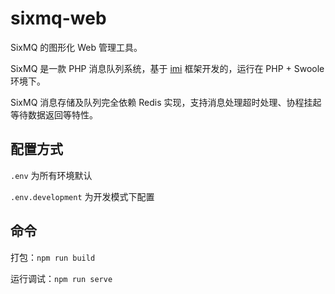 # sixmq-web

SixMQ 的图形化 Web 管理工具。

SixMQ 是一款 PHP 消息队列系统，基于 [imi](https://www.imiphp.com/) 框架开发的，运行在 PHP + Swoole 环境下。

SixMQ 消息存储及队列完全依赖 Redis 实现，支持消息处理超时处理、协程挂起等待数据返回等特性。

## 配置方式

`.env` 为所有环境默认

`.env.development` 为开发模式下配置

## 命令

打包：`npm run build`

运行调试：`npm run serve`

